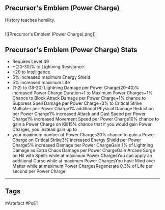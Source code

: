 ## Precursor's Emblem (Power Charge)
History teaches humility.
##
![[Precursor's Emblem (Power Charge).png]]
## Precursor's Emblem (Power Charge) Stats
- Requires Level 49
- +(20-30)% to Lightning Resistance
- +20 to Intelligence
- 5% increased maximum Energy Shield
- 5% increased maximum Life
- (1-2) to (18-20) Lightning Damage per Power Charge(20-40)% increased Power Charge Duration+1 to Maximum Power Charges+1% Chance to Block Attack Damage per Power Charge+1% chance to Suppress Spell Damage per Power Charge+3% to Critical Strike Multiplier per Power Charge1% additional Physical Damage Reduction per Power Charge1% increased Attack and Cast Speed per Power Charge1% increased Movement Speed per Power Charge10% chance to gain a Power Charge on Kill15% chance that if you would gain Power Charges, you instead gain up to
- your maximum number of Power Charges20% chance to gain a Power Charge on Critical Strike3% increased Energy Shield per Power Charge5% increased Damage per Power ChargeGain 1% of Lightning Damage as Extra Chaos Damage per Power ChargeGain Arcane Surge on Hit with Spells while at maximum Power ChargesYou can apply an additional Curse while at maximum Power ChargesYou have Mind over Matter while at maximum Power ChargesRegenerate 0.3% of Life per second per Power Charge


---
## Tags
#Artefact
#PoE1